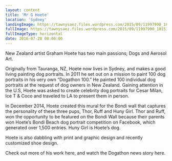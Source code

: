 ```yaml
---
layout: content
title: 'Mr G Hoete'
location: 'Sydney'
landingImage: https://tawnysaez.files.wordpress.com/2015/09/11997990_10153662121037425_168948462_n.jpg?w=500&h=500&crop=1
fullImage: https://tawnysaez.files.wordpress.com/2015/09/11997990_10153662121037425_168948462_n.jpg?w=1000
fullImageType: horizontal
date: 2016-07-28 00:00:00
---
```

New Zealand artist Graham Hoete has two main passions; Dogs and Aerosol Art.

Originally from Tauranga, NZ, Hoete now lives in Sydney, and makes a good living painting dog portraits. In 2011 he set out on a mission to paint 100 dog portraits in his very own “Dogathon 100.” He painted 100 individual dog portraits at the request of dog owners in New Zealand. Gaining attention in the U.S, Hoete was asked to create celebrity dog portraits for Cesar Milan, Ice T & Coco and traveled to LA to present them in person.

In December 2014, Hoete created this mural for the Bondi wall that captures the personality of these three pups, Thor, Ruff and Huny Girl. Thor and Ruff, won the opportunity to be featured on the Bondi Wall because their parents won Hoete’s Bondi Beach dog portrait competition on Facebook, which generated over 1,500 entries. Huny Girl is Hoete’s dog.

Hoete is also dabbling with print and graphic design and recently customized shoe design.

Check out more of his work here, and watch the Dogathon news story here.